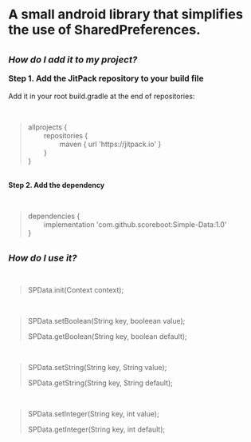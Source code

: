 <p><span style="font-size: 26px;"><strong>A small android library that simplifies the use of SharedPreferences.</strong></span><em><br></em><br><br><strong><em><span style="font-size: 18px;">How do I add it to my project?</span></em></strong><br><br><strong><span style="font-size: 16px;">Step 1. Add the JitPack repository to your build file</span></strong><br><br>Add it in your root build.gradle at the end of repositories:</p>
<p><br></p>
<blockquote>
    <p>allprojects {<br>&nbsp; &nbsp; &nbsp; &nbsp; repositories {<br>&nbsp; &nbsp; &nbsp; &nbsp; &nbsp; &nbsp; &nbsp; &nbsp; maven { url &apos;https://jitpack.io&apos; }<br>&nbsp; &nbsp; &nbsp; &nbsp; }<br>}</p>
</blockquote>
<p><br><strong>Step 2. Add the dependency</strong></p>
<p><br></p>
<blockquote>
    <p>dependencies {<br>&nbsp; &nbsp; &nbsp; &nbsp; implementation &apos;com.github.scoreboot:Simple-Data:1.0&apos;<br>}</p>
</blockquote>
<p><em><strong><br></strong></em><span style="font-size: 18px;"><strong><em>How do I use it?</em></strong></span></p>
<p><br></p>
<blockquote>
    <p>SPData.init(Context context);</p>
</blockquote>
<p><br></p>
<blockquote>
    <p></p>
    <p>SPData.setBoolean(String key, booleean value);</p>
    <p>SPData.getBoolean(String key, boolean default);</p>
</blockquote>
<p><br></p>
<blockquote>
    <p>SPData.setString(String key, String value);</p>
    <p>SPData.getString(String key, String default);</p>
</blockquote>
<p><br></p>
<blockquote>
    <p>SPData.setInteger(String key, int value);</p>
    <p>SPData.getInteger(String key, int default);</p>
</blockquote>
<p><br><br><br><br><br></p>
